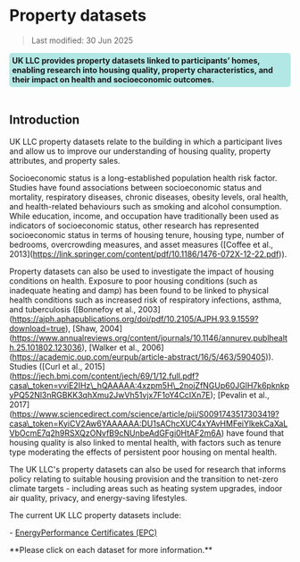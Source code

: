 # Property datasets

> Last modified: 30 Jun 2025

<div style="background-color: rgba(0, 178, 169, 0.3); padding: 5px; border-radius: 5px;"><strong>UK LLC provides property datasets linked to participants’ homes, enabling research into housing quality, property characteristics, and their impact on health and socioeconomic outcomes.</strong></div>  
<br>

## Introduction

UK LLC property datasets relate to the building in which a participant lives and allow us to improve our understanding of housing quality, property attributes, and property sales.

Socioeconomic status is a long-established population health risk factor. Studies have found associations between socioeconomic status and mortality, respiratory diseases, chronic diseases, obesity levels, oral health, and health-related behaviours such as smoking and alcohol consumption. While education, income, and occupation have traditionally been used as indicators of socioeconomic status, other research has represented socioeconomic status in terms of housing tenure, housing type, number of bedrooms, overcrowding measures, and asset measures (\[Coffee et al., 2013](https://link.springer.com/content/pdf/10.1186/1476-072X-12-22.pdf)).

Property datasets can also be used to investigate the impact of housing conditions on health. Exposure to poor housing conditions (such as inadequate heating and damp) has been found to be linked to physical health conditions such as increased risk of respiratory infections, asthma, and tuberculosis (\[Bonnefoy et al., 2003](https://ajph.aphapublications.org/doi/pdf/10.2105/AJPH.93.9.1559?download=true), \[Shaw, 2004](https://www.annualreviews.org/content/journals/10.1146/annurev.publhealth.25.101802.123036), \[Walker et al., 2006](https://academic.oup.com/eurpub/article-abstract/16/5/463/590405)). Studies (\[Curl et al., 2015](https://jech.bmj.com/content/jech/69/1/12.full.pdf?casa\_token=vviE2IHz\_hQAAAAA:4xzpm5H\_2nojZfNGUp60JGlH7k6pknkpyPQ52Nl3nRGBKK3qhXmu2JwVh51vjx7F1oY4CcIXn7E); \[Pevalin et al., 2017](https://www.sciencedirect.com/science/article/pii/S0091743517303419?casa\_token=KyiCV2Aw6YAAAAAA:DU1sAChcXUC4xYAvHMFeiYlkekCaXaLVbOcmE7q2h9RSXQzONvfB9cNUnbeAdGFgi0HtAF2m6A) have found that housing quality is also linked to mental health, with factors such as tenure type moderating the effects of persistent poor housing on mental health.

The UK LLC's property datasets can also be used for research that informs policy relating to suitable housing provision and the transition to net-zero climate targets - including areas such as heating system upgrades, indoor air quality, privacy, and energy-saving lifestyles.

The current UK LLC property datasets include:

\- [EnergyPerformance Certificates (EPC)](../property_datasets/EPC.md)

\*\*Please click on each dataset for more information.\*\*



